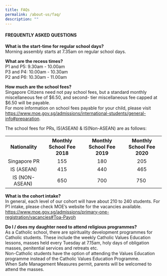 ```yaml
---
title: FAQs
permalink: /about-us/faq/
description: ""
---
```


<h4>FREQUENTLY ASKED QUESTIONS</h4>
<p><strong>What is the start-time for regular school days?<br /></strong>Morning assembly starts at 7.35am on regular school days.</p>
<p><strong>What are the recess times?<br /></strong>P1 and P5: 9.30am - 10.00am<br />P3 and P4: 10.00am - 10.30am<br />P2 and P6: 10.30am - 11.00am</p>
<p><strong>How much are the school fees?<br /></strong>Singapore Citizens need not pay school fees, but a standard monthly miscellaneous fee of $6.50, and second- tier miscellaneous fee capped at $6.50 will be payable.<br />For more information on school fees payable for your child, please visit<br /><a href="https://www.moe.gov.sg/admissions/international-students/general-info#preparation">https://www.moe.gov.sg/admissions/international-students/general-info#preparation</a>.</p>
<p>The school fees for PRs, IS(ASEAN) &amp; IS(Non-ASEAN) are as follows:</p>
<table>
<tbody>
<tr>
<th style="text-align: center;">Nationality</th>
<th style="text-align: center;">Monthly School Fee 2018</th>
<th style="text-align: center;">Monthly School Fee 2019</th>
<th style="text-align: center;">Monthly School Fee 2020</th>
</tr>
<tr>
<td style="text-align: center;">Singapore PR</td>
<td style="text-align: center;">155</td>
<td style="text-align: center;">180</td>
<td style="text-align: center;">205</td>
</tr>
<tr>
<td style="text-align: center;">IS (ASEAN)</td>
<td style="text-align: center;">415</td>
<td style="text-align: center;">440</td>
<td style="text-align: center;">465</td>
</tr>
<tr>
<td style="text-align: center;">IS (NON-ASEAN)&nbsp;</td>
<td style="text-align: center;">650</td>
<td style="text-align: center;">700</td>
<td style="text-align: center;">750&nbsp;</td>
</tr>
</tbody>
</table>
<p><strong>What is the cohort intake?<br /></strong>In general, each level of our cohort will have about 210 to 240 students. For P1 intake, please check MOE&rsquo;s website for the vacancies available.<br /><a href="https://www.moe.gov.sg/admissions/primary-one-registration/vacancies#Toa-Payoh">https://www.moe.gov.sg/admissions/primary-one-registration/vacancies#Toa-Payoh</a></p>
<p><strong>Do I / does my daughter need to attend religious programmes?<br /></strong>As a Catholic school, there are spirituality development programmes for Catholic students. These include the weekly Catholic Values Education lessons, masses held every Tuesday at 7.15am, holy days of obligation masses, penitential services and retreats etc.<br />Non-Catholic students have the option of attending the Values Education programme instead of the Catholic Values Education Programme.<br />When Safe Management Measures permit, parents will be welcomed to attend the masses.</p>